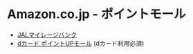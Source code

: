 # Amazon.co.jp - ポイントモール

- [JALマイレージバンク](https://www.jal.co.jp/jmb/partner/feature/200186/)
- [dカード ポイントUPモール](http://docomo.pointupmall.com/shop/768/) (dカード利用必須)
